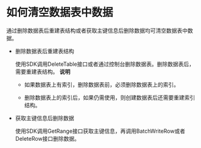 如何清空数据表中数据 
===============================

通过删除数据表后重建表结构或者获取主键信息后删除数据均可清空数据表中数据。

* 删除数据表后重建表结构

  使用SDK调用DeleteTable接口或者通过控制台删除数据表。删除数据表后，需要重建表结构。
  **说明**
  * 如果数据表上有索引，删除数据表前，必须删除数据表上的索引。

    
  
  * 删除数据表上的索引后，如果仍需使用，则创建数据表后还需要重建索引结构。

    
  

  
  




<!-- -->

* 获取主键信息后删除数据

  使用SDK调用GetRange接口获取主键信息，再调用BatchWriteRow或者DeleteRow接口删除数据。
  



